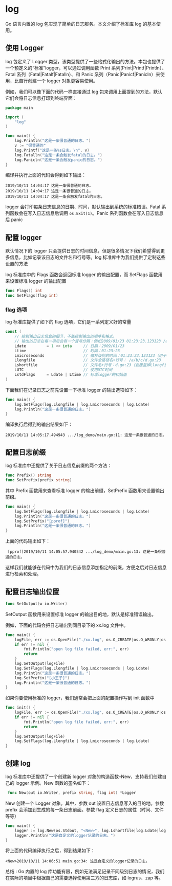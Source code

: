 # log

Go 语言内置的 log 包实现了简单的日志服务。本文介绍了标准库 log 的基本使用。

## 使用 Logger

log 包定义了 Logger 类型，该类型提供了一些格式化输出的方法。本包也提供了一个预定义的“标准”logger，可以通过调用函数 Print 系列(Print|Printf|Println）、Fatal 系列（Fatal|Fatalf|Fatalln）、和 Panic 系列（Panic|Panicf|Panicln）来使用，比自行创建一个 logger 对象更容易使用。

例如，我们可以像下面的代码一样直接通过 log 包来调用上面提到的方法，默认它们会将日志信息打印到终端界面：

```go
package main

import (
    "log"
)

func main() {
    log.Println("这是一条很普通的日志。")
    v := "很普通的"
    log.Printf("这是一条%s日志。\n", v)
    log.Fatalln("这是一条会触发fatal的日志。")
    log.Panicln("这是一条会触发panic的日志。")
}
```

编译并执行上面的代码会得到如下输出：

```shell
2019/10/11 14:04:17 这是一条很普通的日志。
2019/10/11 14:04:17 这是一条很普通的日志。
2019/10/11 14:04:17 这是一条会触发fatal的日志。
```

logger 会打印每条日志信息的日期、时间，默认输出到系统的标准错误。Fatal 系列函数会在写入日志信息后调用 `os.Exit(1)`。Panic 系列函数会在写入日志信息后 panic

## 配置 logger

默认情况下的 logger 只会提供日志的时间信息，但是很多情况下我们希望得到更多信息，比如记录该日志的文件名和行号等。log 标准库中为我们提供了定制这些设置的方法

log 标准库中的 Flags 函数会返回标准 logger 的输出配置，而 SetFlags 函数用来设置标准 logger 的输出配置

```go
func Flags() int
func SetFlags(flag int)
```

### flag 选项

log 标准库提供了如下的 flag 选项，它们是一系列定义好的常量

```go
const (
    // 控制输出日志信息的细节，不能控制输出的顺序和格式。
    // 输出的日志在每一项后会有一个冒号分隔：例如2009/01/23 01:23:23.123123 /a/b/c/d.go:23: message
    Ldate         = 1 << iota     // 日期：2009/01/23
    Ltime                         // 时间：01:23:23
    Lmicroseconds                 // 微秒级别的时间：01:23:23.123123（用于增强Ltime位）
    Llongfile                     // 文件全路径名+行号： /a/b/c/d.go:23
    Lshortfile                    // 文件名+行号：d.go:23（会覆盖掉Llongfile）
    LUTC                          // 使用UTC时间
    LstdFlags     = Ldate | Ltime // 标准logger的初始值
)
```

下面我们在记录日志之前先设置一下标准 logger 的输出选项如下：

```go
func main() {
    log.SetFlags(log.Llongfile | log.Lmicroseconds | log.Ldate)
    log.Println("这是一条很普通的日志。")
}
```

编译执行后得到的输出结果如下：

```shell
2019/10/11 14:05:17.494943 .../log_demo/main.go:11: 这是一条很普通的日志。
```

## 配置日志前缀

log 标准库中还提供了关于日志信息前缀的两个方法：

```go
func Prefix() string
func SetPrefix(prefix string)
```

其中 Prefix 函数用来查看标准 logger 的输出前缀，SetPrefix 函数用来设置输出前缀。

```go
func main() {
    log.SetFlags(log.Llongfile | log.Lmicroseconds | log.Ldate)
    log.Println("这是一条很普通的日志。")
    log.SetPrefix("[pprof]")
    log.Println("这是一条很普通的日志。")
}
```

上面的代码输出如下：

```
 [pprof]2019/10/11 14:05:57.940542 .../log_demo/main.go:13: 这是一条很普通的日志。
```

这样我们就能够在代码中为我们的日志信息添加指定的前缀，方便之后对日志信息进行检索和处理。

## 配置日志输出位置

```go
func SetOutput(w io.Writer)
```

SetOutput 函数用来设置标准 logger 的输出目的地，默认是标准错误输出。

例如，下面的代码会把日志输出到同目录下的 xx.log 文件中。

```go
func main() {
    logFile, err := os.OpenFile("./xx.log", os.O_CREATE|os.O_WRONLY|os.O_APPEND, 0644)
    if err != nil {
        fmt.Println("open log file failed, err:", err)
        return
    }
    log.SetOutput(logFile)
    log.SetFlags(log.Llongfile | log.Lmicroseconds | log.Ldate)
    log.Println("这是一条很普通的日志。")
    log.SetPrefix("[小王子]")
    log.Println("这是一条很普通的日志。")
}
```

如果你要使用标准的 logger，我们通常会把上面的配置操作写到 init 函数中

```go
func init() {
    logFile, err := os.OpenFile("./xx.log", os.O_CREATE|os.O_WRONLY|os.O_APPEND, 0644)
    if err != nil {
        fmt.Println("open log file failed, err:", err)
        return
    }
    log.SetOutput(logFile)
    log.SetFlags(log.Llongfile | log.Lmicroseconds | log.Ldate)
}
```

## 创建 log

log 标准库中还提供了一个创建新 logger 对象的构造函数–New，支持我们创建自己的 logger 示例。New 函数的签名如下：

```go
 func New(out io.Writer, prefix string, flag int) *Logger
```

New 创建一个 Logger 对象。其中，参数 out 设置日志信息写入的目的地。参数 prefix 会添加到生成的每一条日志前面。参数 flag 定义日志的属性（时间、文件等等）

```go
func main() {
    logger := log.New(os.Stdout, "<New>", log.Lshortfile|log.Ldate|log.Ltime)
    logger.Println("这是自定义的logger记录的日志。")
}
```

将上面的代码编译执行之后，得到结果如下：

```shell
<New>2019/10/11 14:06:51 main.go:34: 这是自定义的logger记录的日志。
```

总结 : Go 内置的 log 库功能有限，例如无法满足记录不同级别日志的情况，我们在实际的项目中根据自己的需要选择使用第三方的日志库，如 logrus、zap 等。
